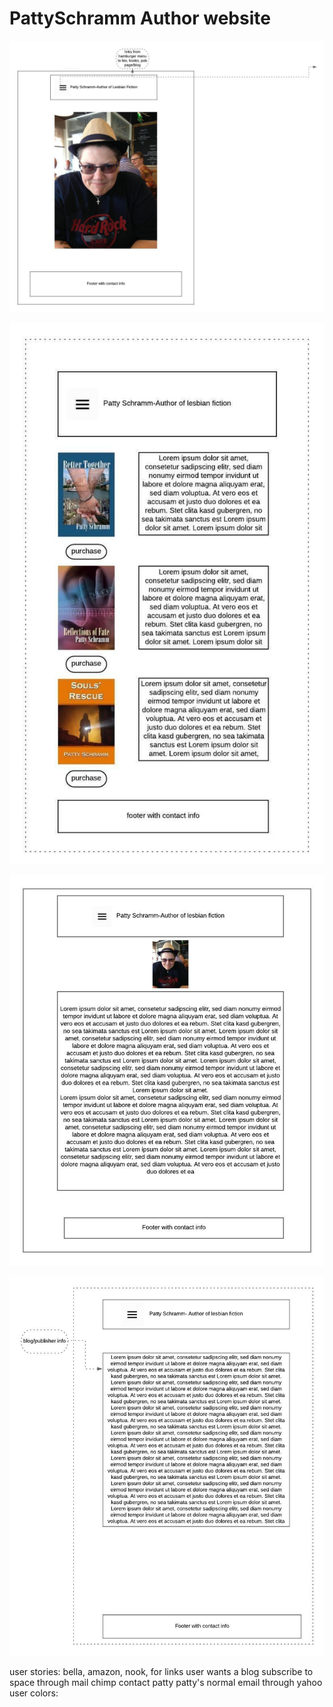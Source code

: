 # PattySchramm Author website

![alt text](https://github.com/JeanineHoffman/PattySchramm/blob/master/Mobile%20sketch/Page%201.jpg)

![alt text](https://github.com/JeanineHoffman/PattySchramm/blob/master/Mobile%20sketch/Page%202.jpg)

![alt text](https://github.com/JeanineHoffman/PattySchramm/blob/master/Mobile%20sketch/Page%203.jpg)

![alt text](https://github.com/JeanineHoffman/PattySchramm/blob/master/Mobile%20sketch/Page%204.jpg)

user stories: bella, amazon, nook, for links
user wants a blog
subscribe to space through mail chimp
contact patty patty's normal email through yahoo
user colors: 